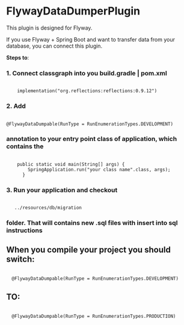 # FlywayDataDumperPlugin
This plugin is designed for Flyway.

If you use Flyway + Spring Boot and want to transfer data from your database, you can connect this plugin.

<b>Steps to</b>:
<h3>1. Connect classgraph into you build.gradle | pom.xml</h3>
<code>
	implementation("org.reflections:reflections:0.9.12")
</code>
<h3>2. Add </h3>
<code>
@FlywayDataDumpable(RunType = RunEnumerationTypes.DEVELOPMENT) 
</code>
<h3>annotation to your entry point class of application, which contains the </h3>
<code>
    public static void main(String[] args) {
        SpringApplication.run("your class name".class, args);
      }
</code>


<h3>3. Run your application and checkout </h3>
<code>
   ../resources/db/migration
</code>
<h3>folder. That will contains new .sql files with insert into sql instructions</h3>
<h2>When you compile your project you should switch: </h2>
<code>
  @FlywayDataDumpable(RunType = RunEnumerationTypes.DEVELOPMENT) 
</code>
<h2>TO:</h2>
<code>
  @FlywayDataDumpable(RunType = RunEnumerationTypes.PRODUCTION) 
</code>

